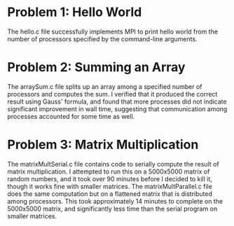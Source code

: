 # Problem 1: Hello World

The hello.c file successfully implements MPI to print hello world from the number of processors specified by the command-line arguments.

# Problem 2: Summing an Array

The arraySum.c file splits up an array among a specified number of processors and computes the sum. I verified that it produced the correct result using Gauss' formula, and found that more processes did not indicate
significant improvement in wall time, suggesting that communication among processes accounted for some time as well.

# Problem 3: Matrix Multiplication

The matrixMultSerial.c file contains code to serially compute the result of matrix multiplication. I attempted to run this on a 5000x5000 matrix of random numbers, and it took over 90 minutes before I decided
to kill it, though it works fine with smaller matrices. The matrixMultParallel.c file does the same computation but on a flattened matrix that is distributed among processors. This took approximately 14
minutes to complete on the 5000x5000 matrix, and significantly less time than the serial program on smaller matrices.
